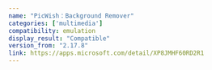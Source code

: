 ```yaml
---
name: "PicWish：Background Remover"
categories: ['multimedia']
compatibility: emulation
display_result: "Compatible"
version_from: "2.17.8"
link: https://apps.microsoft.com/detail/XP8JMHF60RD2R1
---
```

